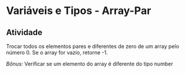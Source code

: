 # Variáveis e Tipos - Array-Par

## Atividade 

Trocar todos os elementos pares e diferentes de zero de um array pelo número 0. Se o array for vazio, retorne -1.

*Bônus:* Verificar se um elemento do array é diferente do tipo number
